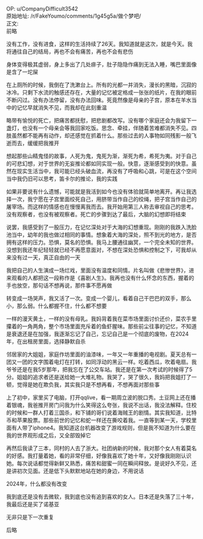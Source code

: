 
OP: u/CompanyDifficult3542  
原始地址: /r/FakeYoumo/comments/1g45g5a/做个梦吧/  
正文:  
前略

没有工作，没有进食，这样的生活持续了26天。我知道就是这次，就是今天。我将通往自己的结局，再也不会有痛苦，再也不会有悲伤

身体变得极其虚弱，身上多出了几处痱子，肚子隐隐作痛到无法入睡，嘴巴里面像是含了一坨屎

在上厕所的时候，我倒在了洗漱台上。所有的光都一并消失，漫长的黑暗，沉寂的冰冷。只剩下水流的触感还存在，大量的记忆被定格成一张张的纸片，在我的眼前不断闪过。没有办法停留，没有办法回味。死竟然像是母亲的子宫，原本在羊水当中的记忆早就消失不见，而我却在此刻重温

略带有愉悦的死亡，把痛苦都抚慰，把悲剧都改写。没有哪个家庭还会为我留下一盏灯，也没有一个母亲会等我回家吃饭。思念、牵挂，伴随着苦难都消失不见。四肢虽然都不能再有动作，却还感觉在抓着什么。那些过去的人事物如同残影一般飞逝而去，缓缓把我推开

想起那些山精鬼怪的故事，人死为鬼，鬼死为渐，渐死为希，希死为夷。对于自己的可悲幻想，对于世界的无妄推论都如同实现一般。快意，逐渐感受到的快意。虽然在现实生活当中，我可能已经头破血流，再没有了呼吸和心跳，可是在这个空间当中我仍旧可以思考，笛卡尔的推论，我的实践

如果非要说有什么遗憾，可能就是我活到如今也没有体验就简单地离开。再让我选择一次，我宁愿在子宫里面绞死自己，用脐带当作自己的绞绳，把子宫当作自己的屠宰场。而这样的情感也在慢慢离我而去。我开始用第三人称去审视自己的思考。没有观察者，也没有被观察者。死亡的步骤到达了最后，大脑的幻想即将结束

说罢，我感受到了一股压力，在记忆深处对于大海的幻想重现。刚刚的我跌入洗脸池当中，幼年的我也做过相同的事情。想象着大海的深处，照不到光的地方，是否拥有这样的压力。恐惧，莫名的恐惧。我马上腰通往幽冥，一个完全未知的世界。没想到我还年纪轻轻就已经不再愿意面对，不想在深处恐惧和控制之下，可我却从来没有过一天，真正自由的一天

我把自己的人生演成一场烂戏，里面没有温度和同情。片名叫做《悲惨世界》，进来观看的人都把这一段称作是《喜剧人生》。我再也没有什么怀念的东西，握着的手也放空，那句话不想再说，那件事不愿再做

转变成一场哭声，我又活了一次。变成一个婴儿，看着自己干巴巴的双手，那么小，那么弱。什么都握不住，什么都不想要

一样的漫天黄土，一样的没有母乳。我妈背着我在菜市场里面讨价还价，菜农手里攥着的一角两角，整个市场里面充斥着的鱼虾腥味。那些前尘往事的记忆，不知道是衰退还是在加强，我逐渐忘记了自己，忘记自己是一个彻底的废物，在2024年，在出租房里面，选择静默自杀

邻居家的大姐姐，家庭作坊里面的油漆味，一年又一年重播的电视剧。夏天总有一团又一团的文字围着电灯在打转，如同浮动的黑云一样。吃着西瓜，吹着电扇。我爷爷还是在我5岁那年，把我忘在了公交车站。我还是在第一次考试的时候得了5分。姐姐的追求者还是送给她一大堆礼物。我哭了，哭了很久，我妈把我姐打了一顿，觉得是她在欺负我，其实我只是不想再看，不想再面对那些事

上了初中，家里买了电脑，打开qqlive，看一期周立波的脱口秀。土豆网上还在播着银魂，我爸推开房门问我为什么笑得这么夸张，我说不出话，我没法解释。住校的时候和一群人打着三国杀，和下铺的哥们说着海贼王的剧情。其实我知道，比特币和苹果股票。那些前世的记忆和蛇一样还在撕咬着我。一直等到某一天，学校里面有人带了iphone4。我知道这台机器改变了游戏规则，但是我不知道为什么要在我的世界观形成之后，又全部毁掉它

再然后我读了三本，同村的人去了浙大。社团纳新的时候，我对那个女人有着莫名的好感。我打量着她，看的非常仔细，好像我喜欢了她十年，又好像我刚刚认识她。每次说话都觉得新鲜又熟悉，痛苦和甜蜜一同在瞬间释放。是说好久不见，还是讲初次见面。还是低下头默默地站在她的身边，不用说话

2024年，什么都没有改变

我到底还是没有去微软，我到底也没有追到喜欢的女人。日本还是失落了三十年，我最后还是买了诺基亚

无非只是下一次重复

后略


